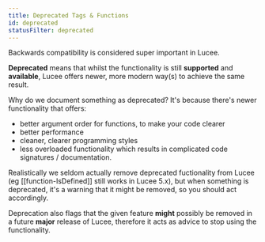 ```yaml
---
title: Deprecated Tags & Functions
id: deprecated
statusFilter: deprecated
---
```


Backwards compatibility is considered super important in Lucee.

**Deprecated** means that whilst the functionality is still **supported** and **available**, Lucee offers newer, more modern way(s) to achieve the same result.

Why do we document something as deprecated? It's because there's newer functionality that offers:

- better argument order for functions, to make your code clearer
- better performance
- cleaner, clearer programming styles
- less overloaded functionality which results in complicated code signatures / documentation.

Realistically we seldom actually remove deprecated fuctionality from Lucee (eg [[function-IsDefined]] still works in Lucee 5.x), but when something is deprecated, it's a warning that it might be removed, so you should act accordingly.

Deprecation also flags that the given feature **might** possibly be removed in a future **major** release of Lucee, therefore it acts as advice to stop using the functionality.